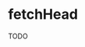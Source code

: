 fetchHead
=========================================================================================

TODO
